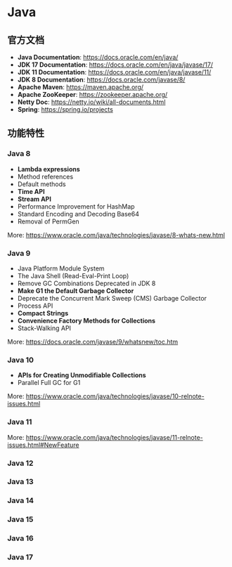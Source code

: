 # Java

## 官方文档

- **Java Documentation**: https://docs.oracle.com/en/java/
- **JDK 17 Documentation**: https://docs.oracle.com/en/java/javase/17/
- **JDK 11 Documentation**: https://docs.oracle.com/en/java/javase/11/
- **JDK 8 Documentation**: https://docs.oracle.com/javase/8/
- **Apache Maven**: https://maven.apache.org/
- **Apache ZooKeeper**: https://zookeeper.apache.org/
- **Netty Doc**: https://netty.io/wiki/all-documents.html
- **Spring**: https://spring.io/projects

## 功能特性

### Java 8

- **Lambda expressions**
- Method references
- Default methods
- **Time API**
- **Stream API**
- Performance Improvement for HashMap
- Standard Encoding and Decoding Base64
- Removal of PermGen

More: https://www.oracle.com/java/technologies/javase/8-whats-new.html

### Java 9

- Java Platform Module System
- The Java Shell (Read-Eval-Print Loop)
- Remove GC Combinations Deprecated in JDK 8
- **Make G1 the Default Garbage Collector**
- Deprecate the Concurrent Mark Sweep (CMS) Garbage Collector
- Process API
- **Compact Strings**
- **Convenience Factory Methods for Collections**
- Stack-Walking API

More: https://docs.oracle.com/javase/9/whatsnew/toc.htm

### Java 10

- **APIs for Creating Unmodifiable Collections**
- Parallel Full GC for G1

More: https://www.oracle.com/java/technologies/javase/10-relnote-issues.html

### Java 11

More: https://www.oracle.com/java/technologies/javase/11-relnote-issues.html#NewFeature

### Java 12

### Java 13

### Java 14

### Java 15

### Java 16

### Java 17